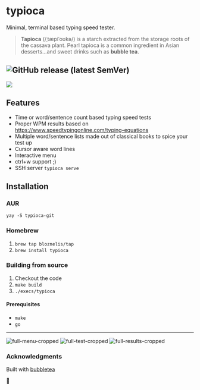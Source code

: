 # typioca
Minimal, terminal based typing speed tester.


> **Tapioca** (/ˌtæpiˈoʊkə/) is a starch extracted from the storage roots of the cassava plant. Pearl tapioca is a common ingredient in Asian desserts...and sweet drinks such as **bubble tea**.

![GitHub release (latest SemVer)](https://img.shields.io/github/v/release/bloznelis/typioca)
---

![](https://github.com/bloznelis/typioca/blob/master/img/typioca.gif)

## Features
  * Time or word/sentence count based typing speed tests
  * Proper WPM results based on https://www.speedtypingonline.com/typing-equations
  * Multiple word/sentence lists made out of classical books to spice your test up
  * Cursor aware word lines
  * Interactive menu
  * ctrl+w support ;)
  * SSH server `typioca serve`

## Installation
### AUR
`yay -S typioca-git`

### Homebrew
1. `brew tap bloznelis/tap`
2. `brew install typioca`

### Building from source
  1. Checkout the code
  2. `make build`
  3. `./execs/typioca`

#### Prerequisites
  * `make`
  * `go`

---
![full-menu-cropped](https://user-images.githubusercontent.com/33397865/172426966-d1295987-4df3-4681-a651-b01f3f80be42.png)
![full-test-cropped](https://user-images.githubusercontent.com/33397865/172427152-b71979e4-8c67-4427-98e0-116c6518071f.png)
![full-results-cropped](https://user-images.githubusercontent.com/33397865/172427164-b19f1bb5-43a7-47d6-a833-c343e519f447.png)




### Acknowledgments
Built with [bubbletea](https://github.com/charmbracelet/bubbletea)

🧋
